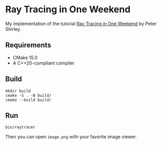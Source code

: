 # Ray Tracing in One Weekend

My implementation of the tutorial [Ray Tracing in One Weekend](https://raytracing.github.io/books/RayTracingInOneWeekend.html) by Peter Shirley.


## Requirements
- CMake 15.0
- A C++20-compliant compiler

## Build
```console
mkdir build
cmake -S . -B build/
cmake --build build/
```

## Run
```console
bin/raytracer
```
Then you can open `image.png` with your favorite image viewer.

